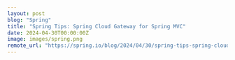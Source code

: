 ```yaml
---
layout: post
blog: "Spring"
title: "Spring Tips: Spring Cloud Gateway for Spring MVC"
date: 2024-04-30T00:00:00Z
image: images/spring.png
remote_url: "https://spring.io/blog/2024/04/30/spring-tips-spring-cloud-gateway-for-spring-mvc"
---
```

